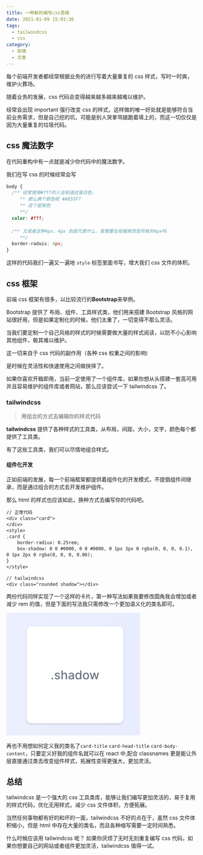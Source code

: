 ```yaml
---
title: 一种新的编写css思维
date: 2021-01-09 15:01:36
tags:
  - tailwindcss
  - css
category:
  - 前端
  - 文章
---
```


每个前端开发者都经常根据业务的进行写着大量重复的 css 样式，写时一时爽，维护火葬场。

随着业务的发展，css 代码会变得越来越多越来越难以维护。

经常会出现 important 强行改变 css 的样式，这样做的唯一好处就是能够符合当前业务需求，但是自己挖的坑，可能是别人哭爹骂娘跪着填上的，而这一切仅仅是因为大量重复的垃圾代码。

## css 魔法数字

在代码重构中有一点就是减少你代码中的魔法数字。

我们在写 css 的时候经常会写

```css
body {
  /** 经常使用#fff的人会知道这是白色，
     ** 那么换个颜色呢 #A855F7 
     ** 这个是紫色 
     **/
  color: #fff;

  /** 又或者这种4px，4px 到底代表什么，我需要全局搜索改变所有的4px吗
     **/
  border-raduis: 4px;
}
```

这样的代码我们一遍又一遍地 `style` 标签里面书写，增大我们 css 文件的体积。

## css 框架

前端 css 框架有很多，以比较流行的**Bootstrap**来举例。

Bootstrap 提供了 布局、组件、工具样式类，他们用来搭建 Bootstrap 风格的网站很好用，但是如果定制化的时候，他们太重了，一切变得不那么灵活。

当我们要定制一个自己风格的样式的时候需要做大量的样式阅读，以防不小心影响其他组件，极其难以维护。

这一切来自于 css 代码的副作用（各种 css 权重之间的影响)

是时候在灵活性和快速使用之间做抉择了。

如果你喜欢开箱即用，当前一定使用了一个组件库，如果你想从头搭建一套高可用并且容易维护的组件库或者网站，那么应该尝试一下 tailwindcss 了。

### tailwindcss

> 用组合的方式去编辑你的样式代码

**tailwindcss** 提供了各种样式的工具类，从布局，间距，大小，文字，颜色每个都提供了工具类。

有了这些工具类，我们可以尽情地组合样式。

#### 组件化开发

正如前端的发展，每一个前端框架都提供着组件化的开发模式，不提倡组件间继承，而是通过组合的方式去开发维护组件。

那么 html 的样式也应该如此，换种方式去编写你的代码吧。

```
// 正常代码
<div class="card">
</div>
<style>
.card {
    border-radiux: 0.25rem;
    box-shadow: 0 0 #0000, 0 0 #0000, 0 1px 3px 0 rgba(0, 0, 0, 0.1), 0 1px 2px 0 rgba(0, 0, 0, 0.06);
}
</style>
```

```
// tailwindcss
<div class="rounded shadow"></div>
```

两份代码同样实现了一个这样的卡片，第一种写法如果我要修改圆角我会增加或者减少 rem 的值，但是下面的写法我只需修改一个更加语义化的类名即可。

![字体的查找](/imgs/card.png)

再也不用想如何定义我的类名了`card-title` `card-head-title` `card-body-content`，只要定义好我的组件名就可以在 react 中,配合 classnames 更是能让外层直接通过类去改变组件样式，拓展性变得更强大，更加灵活。

## 总结

tailwindcss 是一个强大的 css 工具类库，能够让我们编写更加灵活的，易于复用的样式代码，优化无用样式，减少 css 文件体积，方便拓展。

当然任何事物都有好的和坏的一面，tailwindcss 不好的点在于，虽然 css 文件体积缩小，但是 html 中存在大量的类名，而且各种缩写需要一定时间熟悉。

什么时候应该用 tailwindcss 呢？ 如果你厌烦了无时无刻重复编写 css 代码，如果你想要自己的网站或者组件更加灵活，tailwindcss 值得一试。
